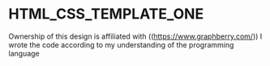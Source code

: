 # HTML_CSS_TEMPLATE_ONE


Ownership of this design is affiliated with ((https://www.graphberry.com/))
I wrote the code according to my understanding of the programming language
